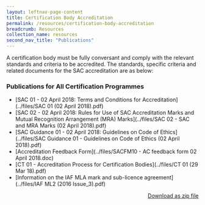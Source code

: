 ```yaml
---
layout: leftnav-page-content
title: Certification Body Accreditation
permalink: /resources/certification-body-accreditation
breadcrumb: Resources
collection_name: resources
second_nav_title: "Publications"
---
```


A certification body must be fully conversant and comply with the relevant standards and criteria to be accredited. The standards, specific criteria and related documents for the SAC accreditation are as below:

### Publications for All Certification Programmes

* [SAC 01 - 02 April 2018: Terms and Conditions for Accreditation](../files/SAC 01 (02 April 2018).pdf)
* [SAC 02 - 02 April 2018: Rules for Use of SAC Accreditation Marks and Mutual Recognition Arrangement (MRA) Marks](../files/SAC 02 - SAC and MRA Marks (02 April 2018).pdf)
* [SAC Guidance 01 - 02 April 2018: Guidelines on Code of Ethics](../files/SAC Guidance 01 - Guidelines on Code of Ethics (02 April 2018).pdf) 
* [Accreditation Feedback Form](../files/SACFM10 - AC feedback form 02 April 2018.doc)
* [CT 01 - Accreditation Process for Certification Bodies](../files/CT 01 (29 Mar 18).pdf)
* [Information on the IAF MLA mark and sub-licence agreement](../files/IAF ML2 (2016 Issue_3).pdf) 

<p style="text-align:right;"><a href="../files/sac_certification_programmes_publications.zip">Download as zip file</a></p>
